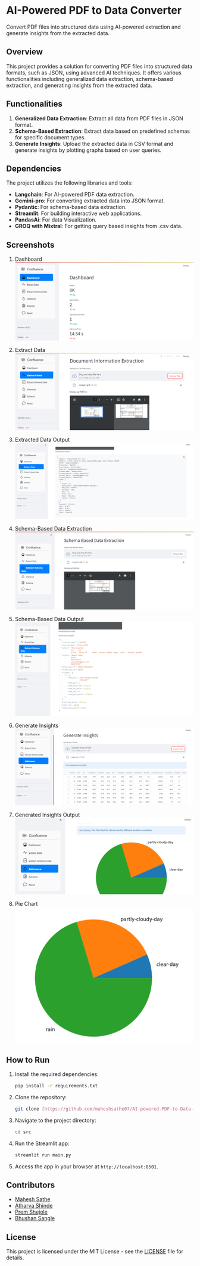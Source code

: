 # AI-Powered PDF to Data Converter

Convert PDF files into structured data using AI-powered extraction and generate insights from the extracted data.

## Overview

This project provides a solution for converting PDF files into structured data formats, such as JSON, using advanced AI techniques. It offers various functionalities including generalized data extraction, schema-based extraction, and generating insights from the extracted data.

## Functionalities

1. **Generalized Data Extraction**: Extract all data from PDF files in JSON format.
2. **Schema-Based Extraction**: Extract data based on predefined schemas for specific document types.
3. **Generate Insights**: Upload the extracted data in CSV format and generate insights by plotting graphs based on user queries.

## Dependencies

The project utilizes the following libraries and tools:

- **Langchain**: For AI-powered PDF data extraction.
- **Gemini-pro**: For converting extracted data into JSON format.
- **Pydantic**: For schema-based data extraction.
- **Streamlit**: For building interactive web applications.
- **PandasAi**: For data Visualization.
- **GROQ with Mixtral**: For getting query based insights from .csv data.

## Screenshots

1. Dashboard
   ![Dashboard](src/screenshots/Dashboard.png)

2. Extract Data
   ![Extract Data](src/screenshots/Extract_Data.png)

3. Extracted Data Output
   ![Extracted Data Output](src/screenshots/Extract_Data_output.png)

4. Schema-Based Data Extraction
   ![Schema-Based Data Extraction](src/screenshots/Extract_Schema_Based_data.png)

5. Schema-Based Data Output
   ![Schema-Based Data Output](src/screenshots/Extract_Schema_Based_Data_output.png)

6. Generate Insights
   ![Generate Insights](src/screenshots/Generate_insights.png)

7. Generated Insights Output
   ![Generated Insights Output](src/screenshots/Generate_insights_output.png)

8. Pie Chart
   ![Pie Chart](src/screenshots/Pie_Chart.png)

## How to Run

1. Install the required dependencies:

   ```bash
   pip install -r requirements.txt
   ```

2. Clone the repository:

   ```bash
   git clone [https://github.com/maheshsathe07/AI-powered-PDF-to-Data-Converter.git]
   ```

3. Navigate to the project directory:

   ```bash
   cd src
   ```

4. Run the Streamlit app:

   ```bash
   streamlit run main.py
   ```

5. Access the app in your browser at `http://localhost:8501`.

## Contributors

- [Mahesh Sathe](https://github.com/maheshsathe07)
- [Atharva Shinde](https://github.com/auth-02)
- [Prem Shejole](https://github.com/shejoleprem)
- [Bhushan Sangle](https://github.com/Goddivinein)


## License

This project is licensed under the MIT License - see the [LICENSE](LICENSE) file for details.
